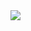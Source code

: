 <div id="lightgallery" class="masonry-grid">
    <a href="001.jpg"><img src="001.jpg" /></a>
    <!-- <a href="002.mp4"><video src="002.mp4" muted loop autoplay></video></a> -->
</div>
